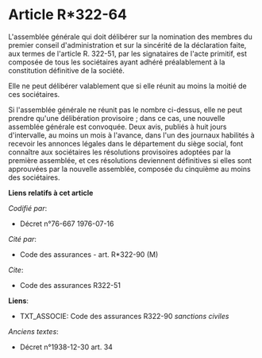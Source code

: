 # Article R*322-64

L'assemblée générale qui doit délibérer sur la nomination des membres du premier conseil d'administration et sur la sincérité
de la déclaration faite, aux termes de l'article R. 322-51, par les signataires de l'acte primitif, est composée de tous les
sociétaires ayant adhéré préalablement à la constitution définitive de la société.

Elle ne peut délibérer valablement que si elle réunit au moins la moitié de ces sociétaires.

Si l'assemblée générale ne réunit pas le nombre ci-dessus, elle ne peut prendre qu'une délibération provisoire ; dans ce cas,
une nouvelle assemblée générale est convoquée. Deux avis, publiés à huit jours d'intervalle, au moins un mois à l'avance,
dans l'un des journaux habilités à recevoir les annonces légales dans le département du siège social, font connaître aux
sociétaires les résolutions provisoires adoptées par la première assemblée, et ces résolutions deviennent définitives si
elles sont approuvées par la nouvelle assemblée, composée du cinquième au moins des sociétaires.

**Liens relatifs à cet article**

_Codifié par_:

  - Décret n°76-667 1976-07-16

_Cité par_:

  - Code des assurances - art. R*322-90 (M)

_Cite_:

  - Code des assurances R322-51

**Liens**:

  - TXT_ASSOCIE: Code des assurances R322-90 *sanctions civiles*

_Anciens textes_:

  - Décret n°1938-12-30 art. 34
